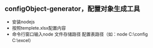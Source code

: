 ## configObject-generator，配置对象生成工具 ##

- 安装nodejs
- 按照templete.xlsx配置内容
- 命令行窗口输入node 文件存储路径 配置表路径（如：node C:\config C:\excel）

